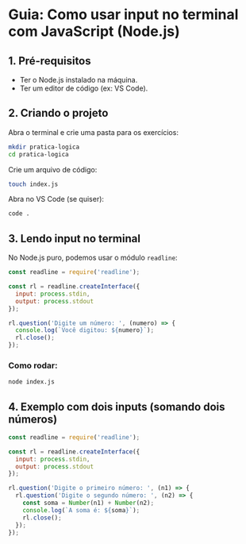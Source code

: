 # Guia: Como usar input no terminal com JavaScript (Node.js)

## 1. Pré-requisitos

* Ter o Node.js instalado na máquina.
* Ter um editor de código (ex: VS Code).

## 2. Criando o projeto

Abra o terminal e crie uma pasta para os exercícios:

```bash
mkdir pratica-logica
cd pratica-logica
```

Crie um arquivo de código:

```bash
touch index.js
```

Abra no VS Code (se quiser):

```bash
code .
```

## 3. Lendo input no terminal

No Node.js puro, podemos usar o módulo `readline`:

```javascript
const readline = require('readline');

const rl = readline.createInterface({
  input: process.stdin,
  output: process.stdout
});

rl.question('Digite um número: ', (numero) => {
  console.log(`Você digitou: ${numero}`);
  rl.close();
});
```

### Como rodar:

```bash
node index.js
```

## 4. Exemplo com dois inputs (somando dois números)

```javascript
const readline = require('readline');

const rl = readline.createInterface({
  input: process.stdin,
  output: process.stdout
});

rl.question('Digite o primeiro número: ', (n1) => {
  rl.question('Digite o segundo número: ', (n2) => {
    const soma = Number(n1) + Number(n2);
    console.log(`A soma é: ${soma}`);
    rl.close();
  });
});
```
